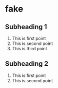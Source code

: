 # fake

## Subheading 1

1. This is first point
2. This is second point
3. This is third point

## Subheading 2

1. This is first point
2. This is second point